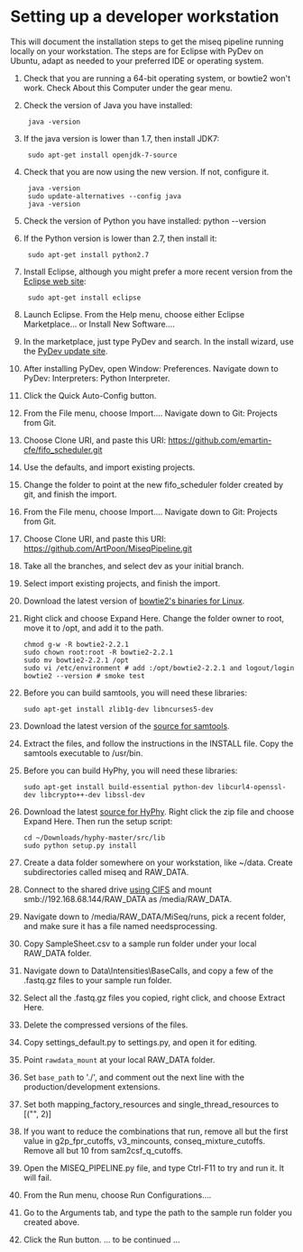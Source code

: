 Setting up a developer workstation
==================================

This will document the installation steps to get the miseq pipeline running locally on your workstation.
The steps are for Eclipse with PyDev on Ubuntu, adapt as needed to your preferred IDE or operating system.

1. Check that you are running a 64-bit operating system, or bowtie2 won't work. Check About this Computer under the gear menu.
2. Check the version of Java you have installed:

        java -version
 
3. If the java version is lower than 1.7, then install JDK7:

        sudo apt-get install openjdk-7-source

4. Check that you are now using the new version. If not, configure it.

        java -version
        sudo update-alternatives --config java 
        java -version

5. Check the version of Python you have installed:
        python --version

6. If the Python version is lower than 2.7, then install it:
        
        sudo apt-get install python2.7

7. Install Eclipse, although you might prefer a more recent version from the [Eclipse web site][eclipse]:

        sudo apt-get install eclipse

8. Launch Eclipse. From the Help menu, choose either Eclipse Marketplace... or Install New Software....
9. In the marketplace, just type PyDev and search. In the install wizard, use the [PyDev update site][pydev].
10. After installing PyDev, open Window: Preferences. Navigate down to PyDev: Interpreters: Python Interpreter. 
11. Click the Quick Auto-Config button.
12. From the File menu, choose Import.... Navigate down to Git: Projects from Git.
13. Choose Clone URI, and paste this URI: https://github.com/emartin-cfe/fifo_scheduler.git
14. Use the defaults, and import existing projects.
15. Change the folder to point at the new fifo_scheduler folder created by git, and finish the import.
16. From the File menu, choose Import.... Navigate down to Git: Projects from Git.
17. Choose Clone URI, and paste this URI: https://github.com/ArtPoon/MiseqPipeline.git
18. Take all the branches, and select dev as your initial branch.
19. Select import existing projects, and finish the import.
20. Download the latest version of [bowtie2's binaries for Linux][bowtie2].
21. Right click and choose Expand Here. Change the folder owner to root, move it to /opt, and add it to the path.

        chmod g-w -R bowtie2-2.2.1
        sudo chown root:root -R bowtie2-2.2.1
        sudo mv bowtie2-2.2.1 /opt
        sudo vi /etc/environment # add :/opt/bowtie2-2.2.1 and logout/login
        bowtie2 --version # smoke test

22. Before you can build samtools, you will need these libraries:

        sudo apt-get install zlib1g-dev libncurses5-dev

23. Download the latest version of the [source for samtools][samtools].
24. Extract the files, and follow the instructions in the INSTALL file. Copy the samtools executable to /usr/bin.
25. Before you can build HyPhy, you will need these libraries:

        sudo apt-get install build-essential python-dev libcurl4-openssl-dev libcrypto++-dev libssl-dev

26. Download the latest [source for HyPhy][hyphy]. Right click the zip file and choose Expand Here. Then run the setup script:

        cd ~/Downloads/hyphy-master/src/lib
        sudo python setup.py install

27. Create a data folder somewhere on your workstation, like ~/data. Create subdirectories called miseq and RAW_DATA.
28. Connect to the shared drive [using CIFS][cifs] and mount smb://192.168.68.144/RAW_DATA as /media/RAW_DATA.
29. Navigate down to /media/RAW_DATA/MiSeq/runs, pick a recent folder, and make sure it has a file named needsprocessing.
30. Copy SampleSheet.csv to a sample run folder under your local RAW_DATA folder.
31. Navigate down to Data\Intensities\BaseCalls, and copy a few of the .fastq.gz files to your sample run folder.
32. Select all the .fastq.gz files you copied, right click, and choose Extract Here.
33. Delete the compressed versions of the files.
34. Copy settings_default.py to settings.py, and open it for editing.
35. Point `rawdata_mount` at your local RAW_DATA folder.
36. Set `base_path` to './', and comment out the next line with the production/development extensions.
37. Set both mapping_factory_resources and single_thread_resources to [("", 2)]
38. If you want to reduce the combinations that run, remove all but the first value in g2p_fpr_cutoffs, v3_mincounts, conseq_mixture_cutoffs. Remove all but 10 from sam2csf_q_cutoffs.
39. Open the MISEQ_PIPELINE.py file, and type Ctrl-F11 to try and run it. It will fail.
40. From the Run menu, choose Run Configurations....
41. Go to the Arguments tab, and type the path to the sample run folder you created above.
42. Click the Run button.
... to be continued ...

[eclipse]: https://www.eclipse.org/downloads/
[pydev]: http://pydev.org/updates
[bowtie2]: http://sourceforge.net/projects/bowtie-bio/files/bowtie2/
[samtools]: http://sourceforge.net/projects/samtools/files/
[hyphy]: https://github.com/veg/hyphy
[cifs]: https://wiki.ubuntu.com/MountWindowsSharesPermanently
